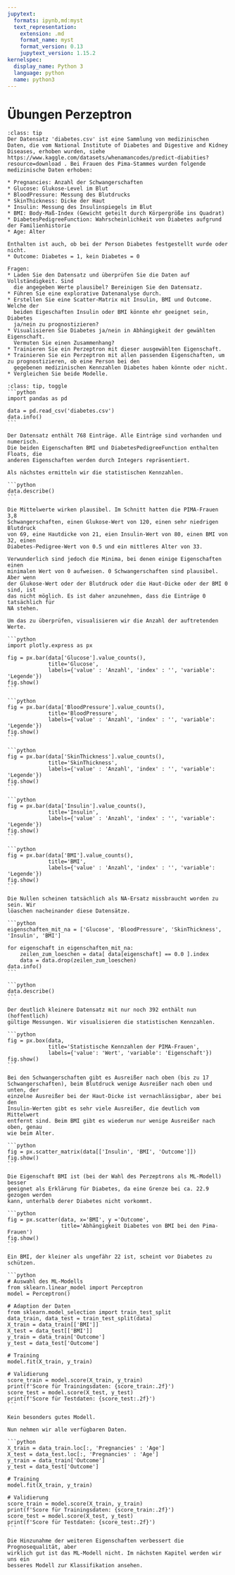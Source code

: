 ```yaml
---
jupytext:
  formats: ipynb,md:myst
  text_representation:
    extension: .md
    format_name: myst
    format_version: 0.13
    jupytext_version: 1.15.2
kernelspec:
  display_name: Python 3
  language: python
  name: python3
---
```


# Übungen Perzeptron

```{admonition} Aufgabe
:class: tip
Der Datensatz 'diabetes.csv' ist eine Sammlung von medizinischen Daten, die vom National Institute of Diabetes and Digestive and Kidney Diseases, erhoben wurden, siehe https://www.kaggle.com/datasets/whenamancodes/predict-diabities?resource=download . Bei Frauen des Pima-Stammes wurden folgende medizinische Daten erhoben:

* Pregnancies: Anzahl der Schwangerschaften 
* Glucose: Glukose-Level im Blut
* BloodPressure: Messung des Blutdrucks 
* SkinThickness: Dicke der Haut 
* Insulin: Messung des Insulinspiegels im Blut
* BMI: Body-Maß-Index (Gewicht geteilt durch Körpergröße ins Quadrat) 
* DiabetesPedigreeFunction: Wahrscheinlichkeit von Diabetes aufgrund der Familienhistorie 
* Age: Alter 

Enthalten ist auch, ob bei der Person Diabetes festgestellt wurde oder nicht.
* Outcome: Diabetes = 1, kein Diabetes = 0 

Fragen:
* Laden Sie den Datensatz und überprüfen Sie die Daten auf Vollständigkeit. Sind
  die angegeben Werte plausibel? Bereinigen Sie den Datensatz.
* Führen Sie eine explorative Datenanalyse durch. 
* Erstellen Sie eine Scatter-Matrix mit Insulin, BMI und Outcome. Welche der
  beiden Eigeschaften Insulin oder BMI könnte ehr geeignet sein, Diabetes
  ja/nein zu prognostizieren? 
* Visualisieren Sie Diabetes ja/nein in Abhängigkeit der gewählten Eigenschaft.
  Vermuten Sie einen Zusammenhang? 
* Trainieren Sie ein Perzeptron mit dieser ausgewählten Eigenschaft.
* Trainieren Sie ein Perzeptron mit allen passenden Eigenschaften, um zu prognostizieren, ob eine Person bei den
  gegebenen medizinischen Kennzahlen Diabetes haben könnte oder nicht.
* Vergleichen Sie beide Modelle.
```

````{admonition} Lösung
:class: tip, toggle
```python
import pandas as pd

data = pd.read_csv('diabetes.csv')
data.info()
```

Der Datensatz enthält 768 Einträge. Alle Einträge sind vorhanden und numerisch.
Die beiden Eigenschaften BMI und DiabetesPedigreeFunction enthalten Floats, die
anderen Eigenschaften werden durch Integers repräsentiert. 

Als nächstes ermitteln wir die statistischen Kennzahlen.

```python
data.describe()
```

Die Mittelwerte wirken plausibel. Im Schnitt hatten die PIMA-Frauen 3,8
Schwangerschaften, einen Glukose-Wert von 120, einen sehr niedrigen Blutdruck
von 69, eine Hautdicke von 21, eien Insulin-Wert von 80, einen BMI von 32, einen
Diabetes-Pedigree-Wert von 0.5 und ein mittleres Alter von 33.

Verwunderlich sind jedoch die Minima, bei denen einige Eigenschaften einen
minimalen Wert von 0 aufweisen. 0 Schwangerschaften sind plausibel. Aber wenn
der Glukose-Wert oder der Blutdruck oder die Haut-Dicke oder der BMI 0 sind, ist
das nicht möglich. Es ist daher anzunehmen, dass die Einträge 0 tatsächlich für
NA stehen.

Um das zu überprüfen, visualisieren wir die Anzahl der auftretenden Werte.

```python
import plotly.express as px

fig = px.bar(data['Glucose'].value_counts(),
             title='Glucose',
             labels={'value' : 'Anzahl', 'index' : '', 'variable': 'Legende'})
fig.show()
```

```python
fig = px.bar(data['BloodPressure'].value_counts(),
             title='BloodPressure',
             labels={'value' : 'Anzahl', 'index' : '', 'variable': 'Legende'})
fig.show()
```

```python
fig = px.bar(data['SkinThickness'].value_counts(),
             title='SkinThickness',
             labels={'value' : 'Anzahl', 'index' : '', 'variable': 'Legende'})
fig.show()
```

```python
fig = px.bar(data['Insulin'].value_counts(),
             title='Insulin',
             labels={'value' : 'Anzahl', 'index' : '', 'variable': 'Legende'})
fig.show()
```

```python
fig = px.bar(data['BMI'].value_counts(),
             title='BMI',
             labels={'value' : 'Anzahl', 'index' : '', 'variable': 'Legende'})
fig.show()
```

Die Nullen scheinen tatsächlich als NA-Ersatz missbraucht worden zu sein. Wir
löaschen nacheinander diese Datensätze.

```python
eigenschaften_mit_na = ['Glucose', 'BloodPressure', 'SkinThickness', 'Insulin', 'BMI']

for eigenschaft in eigenschaften_mit_na: 
    zeilen_zum_loeschen = data[ data[eigenschaft] == 0.0 ].index
    data = data.drop(zeilen_zum_loeschen)
data.info()
```

```python
data.describe()
```

Der deutlich kleinere Datensatz mit nur noch 392 enthält nun (hoffentlich)
gültige Messungen. Wir visualisieren die statistischen Kennzahlen.

```python
fig = px.box(data,
             title='Statistische Kennzahlen der PIMA-Frauen',
             labels={'value': 'Wert', 'variable': 'Eigenschaft'})
fig.show()
```

Bei den Schwangerschaften gibt es Ausreißer nach oben (bis zu 17
Schwangerschaften), beim Blutdruck wenige Ausreißer nach oben und unten, der
einzelne Ausreißer bei der Haut-Dicke ist vernachlässigbar, aber bei den
Insulin-Werten gibt es sehr viele Ausreißer, die deutlich vom Mittelwert
entfernt sind. Beim BMI gibt es wiederum nur wenige Ausreißer nach oben, genau
wie beim Alter.

```python
fig = px.scatter_matrix(data[['Insulin', 'BMI', 'Outcome']])
fig.show()
```

Die Eigenschaft BMI ist (bei der Wahl des Perzeptrons als ML-Modell) besser
geeignet als Erklärung für Diabetes, da eine Grenze bei ca. 22.9 gezogen werden
kann, unterhalb derer Diabetes nicht vorkommt.

```python
fig = px.scatter(data, x='BMI', y ='Outcome',
                 title='Abhängigkeit Diabetes von BMI bei den Pima-Frauen')
fig.show()
```

Ein BMI, der kleiner als ungefähr 22 ist, scheint vor Diabetes zu schützen.

```python
# Auswahl des ML-Modells
from sklearn.linear_model import Perceptron
model = Perceptron()

# Adaption der Daten
from sklearn.model_selection import train_test_split 
data_train, data_test = train_test_split(data)
X_train = data_train[['BMI']]
X_test = data_test[['BMI']]
y_train = data_train['Outcome']
y_test = data_test['Outcome']

# Training
model.fit(X_train, y_train)

# Validierung
score_train = model.score(X_train, y_train)
print(f'Score für Trainingsdaten: {score_train:.2f}')
score_test = model.score(X_test, y_test)
print(f'Score für Testdaten: {score_test:.2f}')
```

Kein besonders gutes Modell.

Nun nehmen wir alle verfügbaren Daten.

```python
X_train = data_train.loc[:, 'Pregnancies' : 'Age']
X_test = data_test.loc[:, 'Pregnancies' : 'Age']
y_train = data_train['Outcome']
y_test = data_test['Outcome']

# Training
model.fit(X_train, y_train)

# Validierung
score_train = model.score(X_train, y_train)
print(f'Score für Trainingsdaten: {score_train:.2f}')
score_test = model.score(X_test, y_test)
print(f'Score für Testdaten: {score_test:.2f}')
```

Die Hinzunahme der weiteren Eigenschaften verbessert die Prognosequalität, aber
wirklich gut ist das ML-Modell nicht. Im nächsten Kapitel werden wir uns ein
besseres Modell zur Klassifikation ansehen.
````
